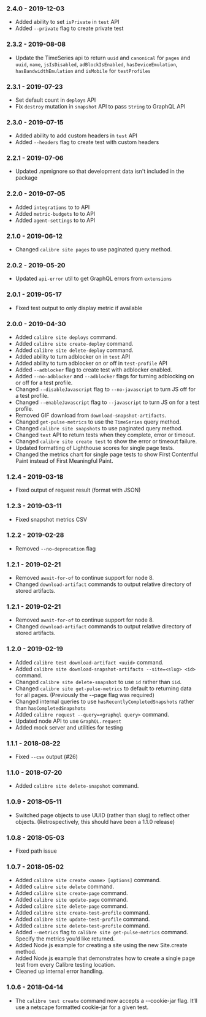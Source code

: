 ### 2.4.0 - 2019-12-03

- Added ability to set `isPrivate` in `test` API
- Added `--private` flag to create private test

### 2.3.2 - 2019-08-08

- Update the TimeSeries api to return `uuid` and `canonical` for `pages` and `uuid`, `name`, `jsIsDisabled`, `adBlockIsEnabled`, `hasDeviceEmulation`, `hasBandwidthEmulation` and `isMobile` for `testProfiles`

### 2.3.1 - 2019-07-23

- Set default count in `deploys` API
- Fix `destroy` mutation in `snapshot` API to pass `String` to GraphQL API

### 2.3.0 - 2019-07-15

- Added ability to add custom headers in `test` API
- Added `--headers` flag to create test with custom headers

### 2.2.1 - 2019-07-06

- Updated .npmignore so that development data isn't included in the package

### 2.2.0 - 2019-07-05

- Added `integrations` to to API
- Added `metric-budgets` to to API
- Added `agent-settings` to to API

### 2.1.0 - 2019-06-12

- Changed `calibre site pages` to use paginated query method.

### 2.0.2 - 2019-05-20

- Updated `api-error` util to get GraphQL errors from `extensions`

### 2.0.1 - 2019-05-17

- Fixed test output to only display metric if available

### 2.0.0 - 2019-04-30

- Added `calibre site deploys` command.
- Added `calibre site create-deploy` command.
- Added `calibre site delete-deploy` command.
- Added ability to turn adblocker on in `test` API
- Added ability to turn adblocker on or off in `test-profile` API
- Added `--adblocker` flag to create test with adblocker enabled.
- Added `--no-adblocker` and `--adblocker` flags for turning adblocking on or off for a test profile.
- Changed `--disableJavascript` flag to `--no-javascript` to turn JS off for a test profile.
- Changed `--enableJavascript` flag to `--javascript` to turn JS on for a test profile.
- Removed GIF download from `download-snapshot-artifacts`.
- Changed `get-pulse-metrics` to use the `TimeSeries` query method.
- Changed `calibre site snapshots` to use paginated query method.
- Changed `test` API to return tests when they complete, error or timeout.
- Changed `calibre site create test` to show the error or timeout failure.
- Updated formatting of Lighthouse scores for single page tests.
- Changed the metrics chart for single page tests to show First Contentful Paint instead of First Meaningful Paint.

### 1.2.4 - 2019-03-18

- Fixed output of request result (format with JSON)

### 1.2.3 - 2019-03-11

- Fixed snapshot metrics CSV

### 1.2.2 - 2019-02-28

- Removed `--no-deprecation` flag

### 1.2.1 - 2019-02-21

- Removed `await-for-of` to continue support for node 8.
- Changed `download-artifact` commands to output relative directory of stored
  artifacts.

### 1.2.1 - 2019-02-21

- Removed `await-for-of` to continue support for node 8.
- Changed `download-artifact` commands to output relative directory of stored
  artifacts.

### 1.2.0 - 2019-02-19

- Added `calibre test download-artifact <uuid>` command.
- Added `calibre site download-snapshot-artifacts --site=<slug> <id>` command.
- Changed `calibre site delete-snapshot` to use `id` rather than `iid`.
- Changed `calibre site get-pulse-metrics` to default to returning data for all pages. (Previously the --page flag was required)
- Changed internal queries to use `hasRecentlyCompletedSnapshots` rather than `hasCompletedSnapshots`
- Added `calibre request --query=<graphql query>` command.
- Updated node API to use `GraphQL.request`
- Added mock server and utilities for testing

### 1.1.1 - 2018-08-22

- Fixed `--csv` output (#26)

### 1.1.0 - 2018-07-20

- Added `calibre site delete-snapshot` command.

### 1.0.9 - 2018-05-11

- Switched page objects to use UUID (rather than slug) to reflect other objects. (Retrospectively, this should have been a 1.1.0 release)

### 1.0.8 - 2018-05-03

- Fixed path issue

### 1.0.7 - 2018-05-02

- Added `calibre site create <name> [options]` command.
- Added `calibre site delete` command.
- Added `calibre site create-page` command.
- Added `calibre site update-page` command.
- Added `calibre site delete-page` command.
- Added `calibre site create-test-profile` command.
- Added `calibre site update-test-profile` command.
- Added `calibre site delete-test-profile` command.
- Added `--metrics` flag to `calibre site get-pulse-metrics` command. Specify the metrics you’d like returned.
- Added Node.js example for creating a site using the new Site.create method.
- Added Node.js example that demonstrates how to create a single page test from every Calibre testing location.
- Cleaned up internal error handling.

### 1.0.6 - 2018-04-14

- The `calibre test create` command now accepts a --cookie-jar flag. It‘ll use a netscape formatted cookie-jar for a given test.
